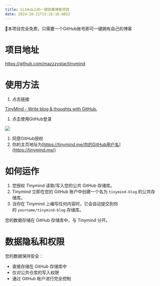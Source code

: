 ```yaml
---
title: GitHub上的一键部署博客项目
date: 2024-10-21T15:26:18.805Z
---
```


📌本项目完全免费，只需要一个GitHub账号即可一键拥有自己的博客



# 项目地址

https://github.com/mazzzystar/tinymind

# 使用方法

1. 点击链接

[TinyMind - Write blog & thoughts with GitHub.](https://tinymind.me/)

1. 点击使用GitHub登录

![ ](https://tuwwzs.pages.dev/file/1729090141969_Clip_2024-10-16_22-48-29.png)

1. 同意GitHub授权
2. 你的主页地址为[https://tinymind.me/你的GitHub用户名](https://tinymind.me/)

# **如何运作**

1. 您授权 Tinymind 读取/写入您的公共 GitHub 存储库。
2. Tinymind 立即在您的 GitHub 账户中创建一个名为 `tinymind-blog` 的公共存储库。
3. 当你在 Tinymind 上编写任何内容时，它会自动提交到你的 `yourname/tinymind-blog` 存储库。

您的数据存储在 GitHub 存储库中，与 Tinymind 分开。

# **数据隐私和权限**

您的数据保持安全：

- 直接存储在 GitHub 存储库中
- 仅对公共仓库的写入权限
- 通过 GitHub 帐户进行完全控制